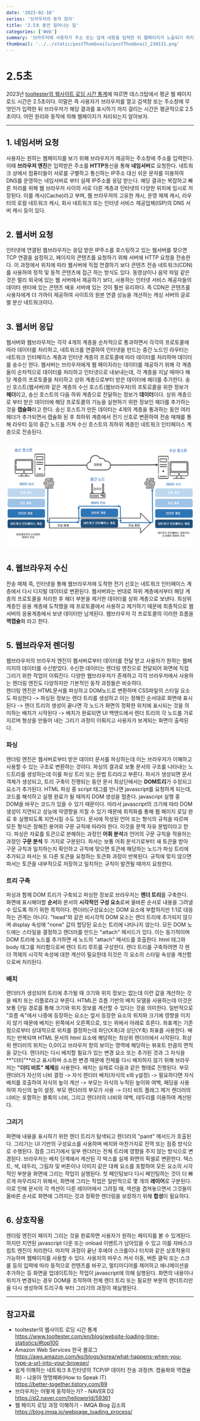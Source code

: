 ```yaml
---
date: '2023-02-10'
series: '브라우저의 동작 원리'
title: '2.5초 동안 일어나는 일'
categories: ['Web']
summary: '브라우저에 사용자가 주소 또는 검색 내용을 입력한 뒤 웹페이지가 노출되기 까지의 모든 흐름에 대하여'
thumbnail: '../../static/postThumbnails/postThumbnail_230131.png'
---
```


# 2.5초

2023년 [tooltester의 웹사이트 로딩 시간 통계](https://www.tooltester.com/en/blog/website-loading-time-statistics/#top100)에 따르면 데스크탑에서 평균 웹 페이지 로드 시간은 2.5초이다. 이말은 즉 사용자가 브라우저를 열고 검색창 또는 주소창에 무엇인가 입력한 뒤 브라우저가 해당 결과를 표시하기 까지 걸리는 시간은 평균적으로 2.5초이다. 어떤 원리와 동작에 의해 웹페이지가 처리되는지 알아보자.

---

## 1. 네임서버 요청

사용자는 원하는 웹페이지를 보기 위해 브라우저가 제공하는 주소창에 주소를 입력한다. 이때 **브라우저 엔진**은 입력받은 주소를 **HTTP**통신을 통해 **네임서버**로 요청한다. 네트워크 상에서 컴퓨터들이 서로를 구별하고 통신하는 IP주소 대신 쉬운 문자를 이용하여 DNS를 운영하는 네임서버로 부터 실제 IP주소를 응답 받는다. 해당 결과는 복잡하고 빠른 처리를 위해 웹 브라우저 사이의 서로 다른 계층과 인터넷의 다양한 위치에 임시로 저장된다. 이를 캐시(Cache)라고 부며, 웹 브라우저의 고유한 캐시, 운영 체제 캐시, 라우터의 로컬 네트워크 캐시, 회사 네트워크 또는 인터넷 서비스 제공업체(ISP)의 DNS 서버 캐시 등이 있다.

#

## 2. 웹서버 요청

인터넷에 연결된 웹브라우저는 응답 받은 IP주소를 호스팅하고 있는 웹서버를 찾으면 TCP 연결을 설정하고, 페이지의 콘텐츠를 요청하기 위해 서버에 HTTP 요청을 전송한다. 이 과정에서 위치에 따라 웹서버에 직접 연결하기 보다 콘텐츠 전송 네트워크(CDN)를 사용하여 정적 및 동적 콘텐츠에 접근 하는 방식도 있다. 동영상이나 음악 파일 같은 것은 멀리 외국에 있는 웹 서버에서 제공하기 보다, 사용하는 인터넷 서비스 제공자들의 데이터 센터에 있는 콘텐츠 배포 서버에 있는 것이 훨씬 유리하다. 즉 CDN은 콘텐츠를 사용자에게 더 가까이 제공하여 사이트의 원본 연결 성능을 개선하는 캐싱 서버의 글로벌 분산 네트워크이다.

#

## 3. 웹서버 응답

웹서버와 웹브라우저는 각각 4개의 계층을 순차적으로 통과하면서 각각의 프로토콜에 따라 데이터를 처리하고, 네트워크를 연결하여 인터넷을 만드는 중간 노드인 라우터는 네트워크 인터페이스 계층과 인터넷 계층의 프로토콜에 따라 데이터를 처리하며 데이터를 송수신 한다. 웹서버는 브라우저에게 웹 페이지라는 데이터를 제공하기 위해 각 계층들이 순차적으로 데이터를 처리하고 인터넷으로 내보내는데, 각 계층을 지날 때마다 해당 계층의 프로토콜을 처리하고 상위 계층으로부터 받은 데이터에 헤더를 추가한다. 송신 호스트(웹서버)와 같은 계층의 수신 호스트(웹브라우저)의 프토로콜을 위한 정보가 **헤더**이고, 송신 호스트의 다음 하위 계층으로 전달하는 정보가 **데이터**이다. 상위 계층으로 부터 받은 데이터에 해당 프로토콜의 기능을 실현하기 위한 정보인 헤더를 추가하는 것을 **캡슐화**라고 한다. 송신 호스트가 만든 데이터는 4개의 계층을 통과하는 동안 여러 헤더가 추가되면서 캡슐화 된 후 최하위 계층에서 전기 신호로 변환하여 전송 매채를 통해 라우터 등의 중간 노드를 거쳐 수신 호스트의 최하위 계층인 네트워크 인터페이스 계층으로 전송된다.

##

!["TCP/IP 송수신"](../../static/TCP_IP.png)

#

## 4. 웹브라우저 수신

전송 매체 즉, 인터넷을 통해 웹브라우저에 도착한 전기 신호는 네트워크 인터페이스 계층에서 다시 디지털 데이터로 변환된다. 웹서버와는 반대로 하위 계층에서부터 해당 계층의 프로토콜을 처리한 후 헤더 부분을 제거한 데이터를 상위 계층으로 보낸다. 최상위 계층인 응용 계층에 도착했을 때 프로토콜에서 사용하고 제거하기 때문에 최종적으로 웹서버의 응용계층에서 보낸 데이터만 남게된다. 웹브라우저 각 프로토콜의 이러한 흐름을 **역캡슐**화 라고 한다.

#

## 5. 웹브라우저 렌더링

웹브라우저의 브라우저 엔진이 웹서버로부터 데이터를 전달 받고 사용자가 원하는 웹페이지의 데이터를 수신받았다. 수신한 데이터는 렌더링 엔진으로 전달되어 화면에 직접 그리기 위한 작업이 이뤄진다. 다양한 웹브라우저가 존재하고 각각 브라우저에서 사용하는 렌더링 엔진도 다양하지만 기본적인 동작 과정들은 비슷하다.  
렌더링 엔진은 HTML문서를 파싱하고 DOM노드로 변환하며 CSS파일의 스타일 요소도 파싱한다 -> 파싱된 정보는 렌더 트리를 생성하고 이는 정해진 순서대로 화면에 표시된다 -> 렌더 트리의 생성이 끝나면 각 노드가 화면의 정확한 위치에 표시되는 것을 의미하는 배치가 시작된다 -> 배치가 완료되면 UI 백엔드에서 렌더 트리의 각 노드를 가로지르며 형상을 만들어 내는 그리기 과정이 이뤄지고 사용자가 보게되는 화면이 출력된다.

### 파싱

렌더링 엔진은 웹서버로부터 받은 데이터 문서를 파싱하는데 이는 브라우저가 이해하고 사용할 수 있는 구조로 변환하는 것이다. 파싱의 결과로 보통 문서의 구조를 나타내는 노드트리를 생성하는데 이를 파싱 트리 또는 문법 트리라고 부른다. 파서가 생성되면 문서 객체가 생성되고, 트리 구축이 진행되는 동안 문서 최상단에서는 **DOM트리**가 수정되고 요소가 추가된다. HTML 파싱 중 script 태그를 만나면 javascript를 요청하게 되는데, 코드를 해석하고 실행 완료가 될 때까지 DOM 생성을 멈춘다. javascript 실행 중 DOM을 바꾸는 코드가 있을 수 있기 때문이다. 따라서 javascript의 크기에 따라 DOM 생성이 지연되고 성능에 악영향을 끼칠 수 있기 때문에 최적화를 통해 웹 페이지 로딩 완료 후 실행되도록 지연시킬 수도 있다. 문서에 작성된 언어 또는 형식의 규칙을 따르며 모든 형식은 정해진 용어와 구문 규칙에 따라야 한다. 이것을 문맥 자유 문법이라고 한다. 파싱은 자료를 토큰으로 분해하는 과정인 **어휘 분석**과 언어의 구문 규칙을 적용하는 과정인 **구문 분석** 두 가지로 구분된다. 파서는 보통 어휘 분석기로부터 새 토큰을 받아 구문 규칙과 일치하는지 확인하고 규칙에 맞으면 토큰에 해당하는 노드가 파싱 트리에 추가되고 파서는 또 다른 토큰을 요청하는 토큰화 과정이 반복된다. 규칙에 맞지 않으면 파서는 토큰을 내부적으로 저장하고 일치하는 규칙이 발견될 때까지 요청한다.

### 트리 구축

파싱과 함께 DOM 트리가 구축되고 파싱한 정보로 브라우저는 **렌더 트리**를 구축한다. 화면에 표시해야할 **순서**와 문서의 **시각적인 구성 요소**로써 올바른 순서로 내용을 그려낼 수 있도록 하기 위한 목적이다. 렌더러(구성요소)는 DOM 요소에 부합하지만 1:1로 대응하는 관계는 아니다. "head"와 같은 비시각적 DOM 요소는 렌더 트리에 추가되지 않으며 display 속성에 "none" 값이 할당된 요소는 트리에 나타나지 않는다. 모든 DOM 노드에는 스타일을 결정하고 렌더러를 만드는 "attach" 메서드가 있다. 이는 동기적이며 DOM 트리에 노드를 추가하면 새 노드의 "attach" 메서드를 호출한다. html 태그와 body 태그를 처리함으로써 렌더 트리 루트를 구성한다. 렌더 트리를 구축하려면 각 렌더 객체의 시각적 속성에 대한 계산이 필요한데 이것은 각 요소의 스타일 속성을 계산함으로써 처리된다.

### 배치

렌더러가 생성되어 트리에 추가될 때 크기와 위치 정보는 없는데 이런 값을 계산하는 것을 배치 또는 리플로라고 부른다. HTML은 흐름 기반의 배치 모델을 사용하는데 이것은 보통 단일 경로를 통해 크기와 위치 정보를 계산할 수 있다는 것을 의미한다. 일반적으로 "흐름 속"에서 나중에 등장하는 요소는 앞서 등장한 요소의 위치와 크기에 영향을 미치지 않기 때문에 배치는 왼쪽에서 오른쪽으로, 또는 위에서 아래로 흐른다. 좌표계는 기준점으로부터 상대적으로 위치를 결정하는데 좌단(X축)과 상단(Y축) 좌표를 사용한다. 배치는 반복되며 HTML 문서의 html 요소에 해당하는 최상위 렌더러에서 시작된다. 최상위 렌더러의 위치는 0,0이고 브라우저 창의 보이는 영역에 해당하는 뷰포트 만큼의 면적을 갖는다. 렌더러는 다시 배치할 필요가 있는 변경 요소 또는 추가된 것과 그 자식을 **"더티"**라고 표시하며 소소한 변경 때문에 전체를 다시 배치하지 않기 위해 브라우저는 **"더티 비트" 체제**를 사용한다. 배치는 실제로 다음과 같은 형태로 진행된다.
부모 렌더러가 자신의 너비 결정 -> 자식 렌더러 배치(자식의 x와 y설정) -> 필요하다면 자식 배치를 호출하여 자식의 높이 계산 -> 부모는 자식의 누적된 높이와 여백, 패딩을 사용하여 자신의 높이 설정. 부모 렌더러의 부모가 사용 -> 더티 비트 플래그 제거
렌더러의 너비는 포함하는 블록의 너비, 그리고 렌더러의 너비와 여백, 테두리를 이용하여 계산된다.

### 그리기

화면에 내용을 표시하기 위한 렌더 트리가 탐색되고 렌더러의 "paint" 메서드가 호출된다. 그리기는 UI 기반의 구성요소를 사용하며 배치와 마찬가지로 전역 또는 점증 방식으로 수행된다. 점증 그리기에서 일부 렌더러는 전체 트리에 영향을 주지 않는 방식으로 변경된다. 브라우저는 배치 단계에서 계산된 각 박스를 실제 화면의 픽셀로 변환한다. 텍스트, 색, 테두리, 그림자 및 버튼이나 이미지 같은 대체 요소를 포함하여 모든 요소의 시각적인 부분을 화면에 그리는 작업이 실행된다. 첫 페인팅보다 다시 페인팅하는 것이 더 빠르게 마무리되기 위해서, 화면에 그리는 작업은 일반적으로 몇 개의 **레이어**로 구분된다. 이로 인해 문서의 각 섹션이 다른 레이어에서 그려질 때, 섹션을 겹쳐놓으면서 그것들이 올바른 순서로 화면에 그려지는 것과 정확한 렌더링을 보장하기 위해 **합성**이 필요하다.

#

## 6. 상호작용

렌더링 엔진이 페이지 그리는 것을 완료하면 사용자가 원하는 페이지를 볼 수 있게된다. 하지만 지연된 javascript 다운 또는 onload 이벤트가 남아있을 수 있고 이를 자바스크립트 엔진이 처리한다. 마지막 과정이 끝난 후에야 스크롤이나 터치와 같은 상호작용이 가능하며 웹페이지를 사용할 수 있다. 사용자의 마우스 커서 이동, 버튼 클릭 또는 스크롤 등의 입력에 따라 동적으로 컨텐츠를 바꾸고, 멀티미디어를 제어하고 애니메이션을 추가하는 등 화면을 업데이트하는 작업이 javascript에 의해 실행된다. 화면의 내용이나 위치가 변경되는 경우 DOM을 조작하여 전체 렌더 트리 또는 필요한 부분의 렌더트리만을 다시 생성하여 트리구축 부터 그리기의 과정이 재실행된다.

---

## 참고자료

- tooltester의 웹사이트 로딩 시간 통계  
  [<https://www.tooltester.com/en/blog/website-loading-time-statistics/#top100>](https://www.tooltester.com/en/blog/website-loading-time-statistics/#top100)
- Amazon Web Services 한국 블로그  
  [<https://aws.amazon.com/ko/blogs/korea/what-happens-when-you-type-a-url-into-your-browser/>](https://aws.amazon.com/ko/blogs/korea/what-happens-when-you-type-a-url-into-your-browser/)
- 쉽게 이해하는 네트워크 8.인터넷의 TCP/IP 데이터 전송 과정(ft. 캡슐화와 역캡슐화) - 냐옹아 멍멍해봐(How to Speak IT)  
  [<https://better-together.tistory.com/89>](https://better-together.tistory.com/89)
- 브라우저는 어떻게 동작하는가? - NAVER D2  
  [<https://d2.naver.com/helloworld/59361>](https://d2.naver.com/helloworld/59361)
- 웹 페이지 로딩 과정 이해하기 - IMQA Blog 김소희  
  [<https://blog.imqa.io/webpage_loading_process/>](https://blog.imqa.io/webpage_loading_process/)
